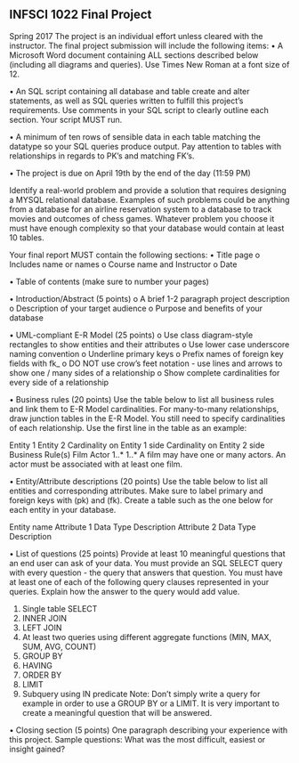 ## INFSCI 1022 Final Project
Spring 2017
The project is an individual effort unless cleared with the instructor.  The final project submission will include the following items:
•	A Microsoft Word document containing ALL sections described below (including all diagrams and queries). Use Times New Roman at a font size of 12.

•	An SQL script containing all database and table create and alter statements, as well as SQL queries written to fulfill this project’s requirements. Use comments in your SQL script to clearly outline each section. Your script MUST run.

•	A minimum of ten rows of sensible data in each table matching the datatype so your SQL queries produce output. Pay attention to tables with relationships in regards to PK’s and matching FK’s.

•	The project is due on April 19th by the end of the day (11:59 PM)

Identify a real-world problem and provide a solution that requires designing a MYSQL relational database.  Examples of such problems could be anything from a database for an airline reservation system to a database to track movies and outcomes of chess games.  Whatever problem you choose it must have enough complexity so that your database would contain at least 10 tables.

Your final report MUST contain the following sections:
•	Title page
o	Includes name or names
o	Course name and Instructor
o	Date

•	Table of contents (make sure to number your pages)

•	Introduction/Abstract (5 points)
o	A brief 1-2 paragraph project description
o	Description of your target audience
o	Purpose and benefits of your database

•	UML-compliant E-R Model (25 points)
o	Use class diagram-style rectangles to show entities and their attributes
o	Use lower case underscore naming convention
o	Underline primary keys
o	Prefix names of foreign key fields with fk_
o	DO NOT use crow’s feet notation - use lines and arrows to show one / many sides of a relationship
o	Show complete cardinalities for every side of a relationship

•	Business rules (20 points)
Use the table below to list all business rules and link them to E-R Model cardinalities. For many-to-many relationships, draw junction tables in the E-R Model.  You still need to specify cardinalities of each relationship. Use the first line in the table as an example:

Entity 1	Entity 2	Cardinality on Entity 1 side	Cardinality on Entity 2 side	Business Rule(s)
Film	Actor	1..*	1..*	A film may have one or many actors.  An actor must be associated with at least one film.

•	Entity/Attribute descriptions (20 points)
Use the table below to list all entities and corresponding attributes. Make sure to label primary and foreign keys with (pk) and (fk).  Create a table such as the one below for each entity in your database.

Entity name
Attribute 1	Data Type	Description
Attribute 2	Data Type	Description

•	List of questions (25 points)
Provide at least 10 meaningful questions that an end user can ask of your data.  You must provide an SQL SELECT query with every question - the query that answers that question.  You must have at least one of each of the following query clauses represented in your queries. Explain how the answer to the query would add value.
1.	Single table SELECT
2.	INNER JOIN
3.	LEFT JOIN
4.	At least two queries using different aggregate functions (MIN, MAX, SUM, AVG, COUNT)
5.	GROUP BY
6.	HAVING
7.	ORDER BY
8.	LIMIT
9.	Subquery using IN predicate
Note: Don’t simply write a query for example in order to use a GROUP BY or a LIMIT. It is very important to create a meaningful question that will be answered. 

•	Closing section (5 points)
One paragraph describing your experience with this project. Sample questions: What was the most difficult, easiest or insight gained?

